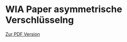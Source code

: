 # WIA Paper asymmetrische Verschlüsselng

[Zur PDF Version](https://docs.google.com/viewer?url=https://github.com/BackInBash/Technikerschule/raw/master/Jahr%201/WIA/Verschl%C3%BCsselung/main.pdf)